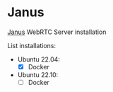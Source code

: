 # Janus

[Janus](https://janus.conf.meetecho.com/docs/README.html) WebRTC Server installation

List installations:

- Ubuntu 22.04:
  - [x] Docker
- Ubuntu 22.10:
  - [ ] Docker